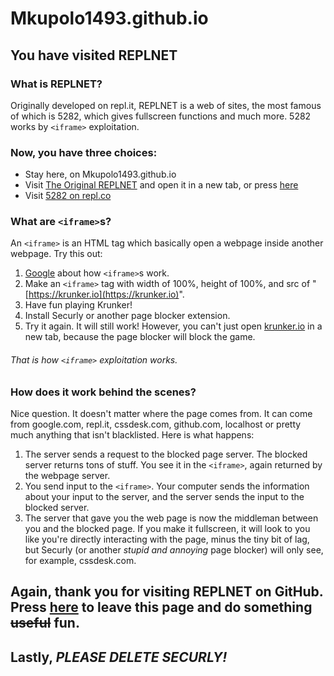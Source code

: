 # Mkupolo1493.github.io
## You have visited REPLNET
### What is REPLNET?
Originally developed on repl.it, REPLNET is a web of sites, the most famous of which is 5282, which gives fullscreen functions and much more. 5282 works by `<iframe>` exploitation.
### Now, you have three choices:
+ Stay here, on Mkupolo1493.github.io
+ Visit [The Original REPLNET](https://repl.it/@3941driB/HTMLFRP) and open it in a new tab, or press [here](https://htmlfrp--3941drib.repl.co)
+ Visit [5282 on repl.co](https://5282--3941drib.repl.co)
### What are `<iframe>`s?
An `<iframe>` is an HTML tag which basically open a webpage inside another webpage. Try this out:
1. [Google](https://www.google.com/?safe=active&ssui=on) about how `<iframe>`s work.
2. Make an `<iframe>` tag with width of 100%, height of 100%, and src of "[https://krunker.io](https://krunker.io)".
3. Have fun playing Krunker!
4. Install Securly or another page blocker extension.
5. Try it again.
It will still work! However, you can't just open [krunker.io](https://krunker.io) in a new tab, because the page blocker will block the game.
###### That is how `<iframe>` exploitation works.
### How does it work behind the scenes?
Nice question. It doesn't matter where the page comes from. It can come from google.com, repl.it, cssdesk.com, github.com, localhost or pretty much anything that isn't blacklisted. Here is what happens:
1. The server sends a request to the blocked page server. The blocked server returns tons of stuff. You see it in the `<iframe>`, again returned by the webpage server.
2. You send input to the `<iframe>`. Your computer sends the information about your input to the server, and the server sends the input to the blocked server.
3. The server that gave you the web page is now the middleman between you and the blocked page. If you make it fullscreen, it will look to you like you're directly interacting with the page, minus the tiny bit of lag, but Securly (or another *stupid and annoying* page blocker) will only see, for example, cssdesk.com.
## Again, thank you for visiting REPLNET on GitHub. Press [here](https://Mkupolo1493.github.io/5282/index.html) to leave this page and do something ~~useful~~ fun.
## Lastly, *PLEASE DELETE SECURLY!*
